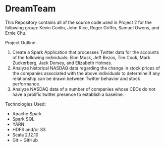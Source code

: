 # DreamTeam
This Repository contains all of the source code used in Project 2 for the following group: Kevin Conlin, John Rice, Roger Griffin, Samuel Owens, and Ernie Chu.

Project Outline:
1) Create a Spark Application that processes Twitter data for the accounts of the following individuals: Elon Musk, Jeff Bezos, Tim Cook, Mark Zuckerberg, Jack Dorsey, and Elizabeth Holmes.
2) Analyze historical NASDAQ data regarding the change in stock prices of the companies associated with the above individuals to determine if any relationship can be drawn between Twitter behavior and stock performance.
3) Analyze NASDAQ data of a number of companies whose CEOs do not have a prolific twitter presence to establish a baseline.


Technologies Used:
- Apache Spark
- Spark SQL
- YARN
- HDFS and/or S3
- Scala 2.12.10
- Git + GitHub
